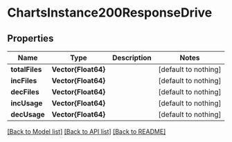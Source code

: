 # ChartsInstance200ResponseDrive


## Properties
Name | Type | Description | Notes
------------ | ------------- | ------------- | -------------
**totalFiles** | **Vector{Float64}** |  | [default to nothing]
**incFiles** | **Vector{Float64}** |  | [default to nothing]
**decFiles** | **Vector{Float64}** |  | [default to nothing]
**incUsage** | **Vector{Float64}** |  | [default to nothing]
**decUsage** | **Vector{Float64}** |  | [default to nothing]


[[Back to Model list]](../README.md#models) [[Back to API list]](../README.md#api-endpoints) [[Back to README]](../README.md)


